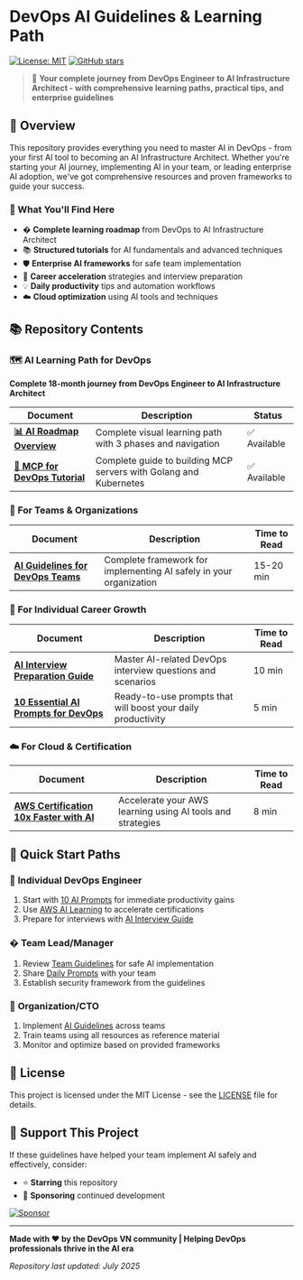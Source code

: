 # DevOps AI Guidelines & Learning Path

[![License: MIT](https://img.shields.io/badge/License-MIT-yellow.svg)](https://opensource.org/licenses/MIT)
[![GitHub stars](https://img.shields.io/github/stars/VersusControl/devops-ai-guidelines.svg?style=social&label=Star)](https://github.com/VersusControl/devops-ai-guidelines)

> 🚀 **Your complete journey from DevOps Engineer to AI Infrastructure Architect - with comprehensive learning paths, practical tips, and enterprise guidelines**

## 📖 Overview

This repository provides everything you need to master AI in DevOps - from your first AI tool to becoming an AI Infrastructure Architect. Whether you're starting your AI journey, implementing AI in your team, or leading enterprise AI adoption, we've got comprehensive resources and proven frameworks to guide your success.

### 🎯 What You'll Find Here

- �️ **Complete learning roadmap** from DevOps to AI Infrastructure Architect
- 📚 **Structured tutorials** for AI fundamentals and advanced techniques
- 🛡️ **Enterprise AI frameworks** for safe team implementation
- 🚀 **Career acceleration** strategies and interview preparation
- 💡 **Daily productivity** tips and automation workflows
- ☁️ **Cloud optimization** using AI tools and techniques

## 📚 Repository Contents

### 🗺️ **AI Learning Path for DevOps**

**Complete 18-month journey from DevOps Engineer to AI Infrastructure Architect**

| Document                                                               | Description                                                | Status       |
| ---------------------------------------------------------------------- | ---------------------------------------------------------- | ------------ |
| [**📊 AI Roadmap Overview**](./ai-roadmap-for-devops/01-roadmap.md) | Complete visual learning path with 3 phases and navigation | ✅ Available |
| [**🚀 MCP for DevOps Tutorial**](./mcp-for-devops/00-toc.md)        | Complete guide to building MCP servers with Golang and Kubernetes         | ✅ Available |

### 🏢 For Teams & Organizations

| Document                                                                     | Description                                                        | Time to Read |
| ---------------------------------------------------------------------------- | ------------------------------------------------------------------ | ------------ |
| [**AI Guidelines for DevOps Teams**](./resources/ai-guidelines-devops-team.md) | Complete framework for implementing AI safely in your organization | 15-20 min    |

### 🚀 For Individual Career Growth

| Document                                                                    | Description                                                  | Time to Read |
| --------------------------------------------------------------------------- | ------------------------------------------------------------ | ------------ |
| [**AI Interview Preparation Guide**](./resources/ai-mock-interview.md)        | Master AI-related DevOps interview questions and scenarios   | 10 min       |
| [**10 Essential AI Prompts for DevOps**](./resources/10-ai-prompts-devops.md) | Ready-to-use prompts that will boost your daily productivity | 5 min        |

### ☁️ For Cloud & Certification

| Document                                                                              | Description                                                | Time to Read |
| ------------------------------------------------------------------------------------- | ---------------------------------------------------------- | ------------ |
| [**AWS Certification 10x Faster with AI**](./resources/aws-certification-10x-faster.md) | Accelerate your AWS learning using AI tools and strategies | 8 min        |

## 🚀 Quick Start Paths

### 👤 **Individual DevOps Engineer**

1. Start with [10 AI Prompts](./resources/10-ai-prompts-devops.md) for immediate productivity gains
2. Use [AWS AI Learning](./resources/aws-certification-10x-faster.md) to accelerate certifications
3. Prepare for interviews with [AI Interview Guide](./resources/ai-mock-interview.md)

### � **Team Lead/Manager**

1. Review [Team Guidelines](./resources/ai-guidelines-devops-team.md) for safe AI implementation
2. Share [Daily Prompts](./resources/10-ai-prompts-devops.md) with your team
3. Establish security framework from the guidelines

### 🏢 **Organization/CTO**

1. Implement [AI Guidelines](./resources/ai-guidelines-devops-team.md) across teams
2. Train teams using all resources as reference material
3. Monitor and optimize based on provided frameworks

## 📝 License

This project is licensed under the MIT License - see the [LICENSE](LICENSE) file for details.

## 💝 Support This Project

If these guidelines have helped your team implement AI safely and effectively, consider:

- ⭐ **Starring** this repository
- 💖 **Sponsoring** continued development

[![Sponsor](https://img.shields.io/badge/Sponsor-❤️-red?style=for-the-badge)](https://github.com/sponsors/hoalongnatsu)

---

**Made with ❤️ by the DevOps VN community | Helping DevOps professionals thrive in the AI era**

*Repository last updated: July 2025*
